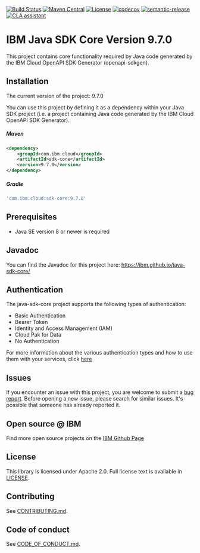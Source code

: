 [![Build Status](https://travis-ci.com/IBM/java-sdk-core.svg?branch=master)](https://travis-ci.com/IBM/java-sdk-core)
[![Maven Central](https://maven-badges.herokuapp.com/maven-central/com.ibm.cloud/sdk-core/badge.svg)](https://maven-badges.herokuapp.com/maven-central/com.ibm.cloud/sdk-core)
[![License](https://img.shields.io/badge/License-Apache%202.0-blue.svg)](https://opensource.org/licenses/Apache-2.0)
[![codecov](https://codecov.io/gh/IBM/java-sdk-core/branch/master/graph/badge.svg)](https://codecov.io/gh/IBM/java-sdk-core)
[![semantic-release](https://img.shields.io/badge/%20%20%F0%9F%93%A6%F0%9F%9A%80-semantic--release-e10079.svg)](https://github.com/semantic-release/semantic-release)
[![CLA assistant](https://cla-assistant.io/readme/badge/ibm/java-sdk-core)](https://cla-assistant.io/ibm/java-sdk-core)

# IBM Java SDK Core Version 9.7.0
This project contains core functionality required by Java code generated by the IBM Cloud OpenAPI SDK Generator
(openapi-sdkgen).

## Installation
The current version of the project: 9.7.0

You can use this project by defining it as a dependency within your Java SDK project
(i.e. a project containing Java code generated by the IBM Cloud OpenAPI SDK Generator).

##### Maven
```xml
<dependency>
	<groupId>com.ibm.cloud</groupId>
	<artifactId>sdk-core</artifactId>
	<version>9.7.0</version>
</dependency>
```

##### Gradle

```gradle
'com.ibm.cloud:sdk-core:9.7.0'
```

## Prerequisites
- Java SE version 8 or newer is required

## Javadoc
You can find the Javadoc for this project here: https://ibm.github.io/java-sdk-core/

## Authentication
The java-sdk-core project supports the following types of authentication:
- Basic Authentication
- Bearer Token 
- Identity and Access Management (IAM)
- Cloud Pak for Data
- No Authentication

For more information about the various authentication types and how to use them with your services, click [here](Authentication.md)

## Issues

If you encounter an issue with this project, you are welcome to submit a [bug report](https://github.com/IBM/java-sdk-core/issues).
Before opening a new issue, please search for similar issues. It's possible that someone has already reported it.

## Open source @ IBM

Find more open source projects on the [IBM Github Page](http://github.com/IBM)

## License

This library is licensed under Apache 2.0. Full license text is
available in [LICENSE](LICENSE).

## Contributing

See [CONTRIBUTING.md](CONTRIBUTING.md).

## Code of conduct

See [CODE_OF_CONDUCT.md](CODE_OF_CONDUCT.md).
